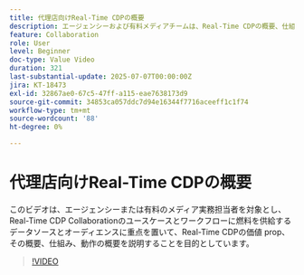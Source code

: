 ```yaml
---
title: 代理店向けReal-Time CDPの概要
description: エージェンシーおよび有料メディアチームは、Real-Time CDPの概要、仕組み、データソースとオーディエンスがコラボレーションワークフローを強化する仕組みなどを簡単に確認できます。
feature: Collaboration
role: User
level: Beginner
doc-type: Value Video
duration: 321
last-substantial-update: 2025-07-07T00:00:00Z
jira: KT-18473
exl-id: 32867ae0-67c5-47ff-a115-eae7638173d9
source-git-commit: 34853ca057ddc7d94e16344f7716aceeff1c1f74
workflow-type: tm+mt
source-wordcount: '88'
ht-degree: 0%

---
```


# 代理店向けReal-Time CDPの概要

このビデオは、エージェンシーまたは有料のメディア実務担当者を対象とし、Real-Time CDP Collaborationのユースケースとワークフローに燃料を供給するデータソースとオーディエンスに重点を置いて、Real-Time CDPの価値 prop、その概要、仕組み、動作の概要を説明することを目的としています。

>[!VIDEO](https://video.tv.adobe.com/v/3464657/?learn=on&enablevpops)
